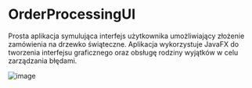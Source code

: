 # OrderProcessingUI
Prosta aplikacja symulująca interfejs użytkownika umożliwiający złożenie zamówienia na drzewko świąteczne.
Aplikacja wykorzystuje JavaFX do tworzenia interfejsu graficznego oraz obsługę rodziny wyjątków w celu zarządzania błędami.

![image](https://github.com/user-attachments/assets/98bbc95c-f9b2-410b-9b05-26a1872959ba)
